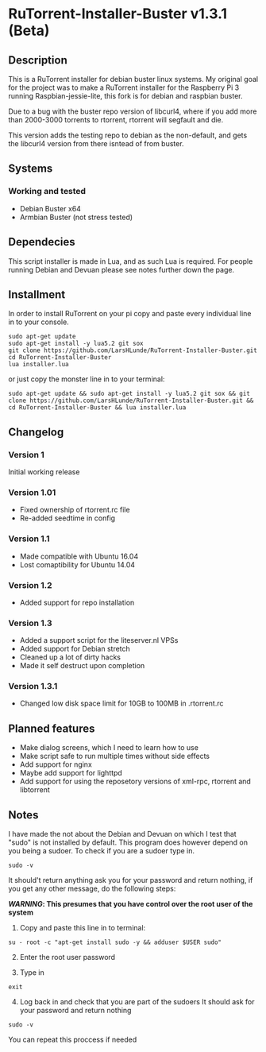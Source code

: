 # RuTorrent-Installer-Buster v1.3.1 (Beta)

## Description
This is a RuTorrent installer for debian buster linux systems.
My original goal for the project was to make a RuTorrent installer
for the Raspberry Pi 3 running Raspbian-jessie-lite,
this fork is for debian and raspbian buster.

Due to a bug with the buster repo version of libcurl4,
where if you add more than 2000-3000 torrents to rtorrent,
rtorrent will segfault and die.

This version adds the testing repo to debian as the non-default,
and gets the libcurl4 version from there isntead of from buster.

## Systems
### Working and tested
* Debian Buster x64
* Armbian Buster (not stress tested)

## Dependecies
This script installer is made in Lua,
and as such Lua is required.
For people running Debian and Devuan please see notes
further down the page.

## Installment
In order to install RuTorrent on your pi
copy and paste every individual line in
to your console.
```
sudo apt-get update
sudo apt-get install -y lua5.2 git sox
git clone https://github.com/LarsHLunde/RuTorrent-Installer-Buster.git
cd RuTorrent-Installer-Buster
lua installer.lua
```

or just copy the monster line in to your terminal:
```
sudo apt-get update && sudo apt-get install -y lua5.2 git sox && git clone https://github.com/LarsHLunde/RuTorrent-Installer-Buster.git && cd RuTorrent-Installer-Buster && lua installer.lua
```

## Changelog
### Version 1
Initial working release
### Version 1.01
* Fixed ownership of rtorrent.rc file
* Re-added seedtime in config

### Version 1.1
* Made compatible with Ubuntu 16.04
* Lost comaptibility for Ubuntu 14.04

### Version 1.2
* Added support for repo installation

### Version 1.3
* Added a support script for the liteserver.nl VPSs
* Added support for Debian stretch
* Cleaned up a lot of dirty hacks
* Made it self destruct upon completion

### Version 1.3.1
* Changed low disk space limit for 10GB to 100MB in .rtorrent.rc

## Planned features

* Make dialog screens, which I need to learn how to use
* Make script safe to run multiple times without side effects
* Add support for nginx
* Maybe add support for lighttpd
* Add support for using the reposetory versions of xml-rpc, rtorrent and libtorrent

## Notes
I have made the not about the Debian and Devuan on which I test
that "sudo" is not installed by default. This program does however depend
on you being a sudoer. To check if you are a sudoer type in.

```
sudo -v
```

It should't return anything ask you for your password and return nothing,
if you get any other message, do the following steps:  

**_WARNING_: This presumes that you have control over the root user of the system**

1. Copy and paste this line in to terminal:
```
su - root -c "apt-get install sudo -y && adduser $USER sudo"
```

2. Enter the root user password

3. Type in
```
exit
```
4. Log back in and check that you are part of the sudoers
It should ask for your password and return nothing
```
sudo -v
```


You can repeat this proccess if needed
